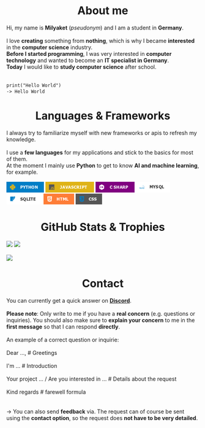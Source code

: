 <!--- Category: About me --->
<div id="Headline-AboutMe">
    <h1 align="center">About me</h1>
</div>

<div id="Body-AboutMe">
    Hi, my name is <b>Milyaket</b> (<i>pseudonym</i>) and I am a student in <b>Germany</b>. 
    <br>
    <br>I love <b>creating</b> something from <b>nothing</b>, which is why I became <b>interested</b> in the <b>computer science</b> industry. 
    <br><b>Before I started programming</b>, I was very interested in <b>computer technology</b> and wanted to become an <b>IT specialist in Germany</b>. 
    <br><b>Today</b> I would like to <b>study computer science</b> after school.
    <br><br>
    
    print("Hello World")
    -> Hello World    
</div>


<!--- Category: Languages and frameworks --->
<div id="Headline-Languages-Frameworks">
    <h1 align="center">Languages & Frameworks</h1>
</div>

<div id="Body-Languages-Frameworks">
    I always try to familiarize myself with new frameworks or apis to refresh my knowledge.
    <br><br>
    I use a <b>few languages</b> for my applications and stick to the basics for most of them. 
    <br>At the moment I mainly use <b>Python</b> to get to know <b>AI and machine learning</b>, for example. 
    <br><br>
    <a href="https://python.org/"><img src="Images/python.png"></a>
    <a href="https://developer.mozilla.org/en-US/docs/Web/JavaScript"><img src="Images/javascript.png"></a>
    <a href="https://learn.microsoft.com/en-us/dotnet/csharp/"><img src="Images/csharp.png"></a>
    <a href="https://www.mysql.com/de/"><img src="Images/mysql.png"></a>
    <a href="https://www.sqlite.org/"><img src="Images/sqlite.png"></a>
    <a href="https://html.com/"><img src="Images/html.png"></a>
    <a href="https://www.w3.org/Style/CSS/"><img src="Images/css.png"></a>
</div>


<!--- Category: GitHub stats from my account --->
<div id="Headline-GitHub-Stats-Trophies">
    <h1 align="center">GitHub Stats & Trophies</h1>
</div>

<div id="Body-GitHub-Stats-Trophies">
    <img src="https://github-readme-stats.vercel.app/api?username=Milyaket&theme=vue-dark&hide_border=false&include_all_commits=false&count_private=false">
    <img src="https://github-profile-trophy.vercel.app/?username=Milyaket&theme=radical&no-frame=false&no-bg=true&margin-w=4">
    <br><br>
    <img src="https://komarev.com/ghpvc/?username=Milyaket&abbreviated=true">
    
</div>


<!--- Category: Contact --->
<div id="Headline-Contact">
    <h1 align="center">Contact</h1>
</div>

<div id="Body-Contact">
    You can currently get a quick answer on <a href="https://discord.com/users/1067204055929192548"><b>Discord</b></a>.
    <br><br>
    <b>Please note</b>: Only write to me if you have a <b>real concern</b> (e.g. questions or inquiries). You should also make sure to <b>explain your concern</b> to me in the <b>first message</b> so that I can respond <b>directly</b>.
    <br><br>
    An example of a correct question or inquirie:
    <br><br>
    Dear ..., # Greetings
    <br><br>
    I'm ... # Introduction
    <br><br>
    Your project ... / Are you interested in ... # Details about the request
    <br><br>
    Kind regards # farewell formula
    <br><br><br>
    -> You can also send <b>feedback</b> via. The request can of course be sent using the <b>contact option</b>, so the request does <b>not have to be very detailed</b>.
</div>
